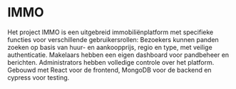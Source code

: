 # IMMO

Het project IMMO is een uitgebreid immobiliënplatform met specifieke functies voor verschillende gebruikersrollen: Bezoekers kunnen panden zoeken op basis van huur- en aankoopprijs, regio en type, met veilige authenticatie. Makelaars hebben een eigen dashboard voor pandbeheer en berichten. Administrators hebben volledige controle over het platform. Gebouwd met React voor de frontend, MongoDB voor de backend en cypress voor testing.
